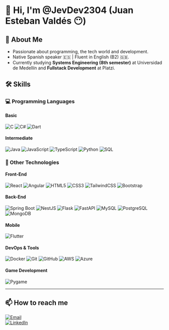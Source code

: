 # 👋 Hi, I'm @JevDev2304 (Juan Esteban Valdés 😶)

## 🚀 About Me
- Passionate about programming, the tech world and development.
- Native Spanish speaker 🇪🇸 | Fluent in English (B2) 🇬🇧.
- Currently studying **Systems Engineering (8th semester)** at Universidad de Medellín and **Fullstack Development** at Platzi.

## 🛠️ Skills

### 💻 Programming Languages

#### Basic  
![C](https://img.shields.io/badge/C-00599C?style=flat-square&logo=c&logoColor=white)  ![C#](https://img.shields.io/badge/C%23-239120?style=flat-square&logo=c-sharp&logoColor=white)  ![Dart](https://img.shields.io/badge/Dart-0175C2?style=flat-square&logo=dart&logoColor=white)

#### Intermediate  
![Java](https://img.shields.io/badge/Java-ED8B00?style=flat-square&logo=java&logoColor=white)  ![JavaScript](https://img.shields.io/badge/JavaScript-F7DF1E?style=flat-square&logo=javascript&logoColor=black)  ![TypeScript](https://img.shields.io/badge/TypeScript-3178C6?style=flat-square&logo=typescript&logoColor=white)  ![Python](https://img.shields.io/badge/Python-3776AB?style=flat-square&logo=python&logoColor=white)  ![SQL](https://img.shields.io/badge/SQL-4479A1?style=flat-square&logo=postgresql&logoColor=white)

### 🎨 Other Technologies

#### Front-End  
![React](https://img.shields.io/badge/React-61DAFB?style=flat-square&logo=react&logoColor=black)  ![Angular](https://img.shields.io/badge/Angular-DD0031?style=flat-square&logo=angular&logoColor=white)  ![HTML5](https://img.shields.io/badge/HTML5-E34F26?style=flat-square&logo=html5&logoColor=white)  ![CSS3](https://img.shields.io/badge/CSS3-1572B6?style=flat-square&logo=css3&logoColor=white)  ![TailwindCSS](https://img.shields.io/badge/TailwindCSS-06B6D4?style=flat-square&logo=tailwindcss&logoColor=white)  ![Bootstrap](https://img.shields.io/badge/Bootstrap-7952B3?style=flat-square&logo=bootstrap&logoColor=white)

#### Back-End  
![Spring Boot](https://img.shields.io/badge/Spring_Boot-6DB33F?style=flat-square&logo=spring-boot&logoColor=white)  ![NestJS](https://img.shields.io/badge/NestJS-E0234E?style=flat-square&logo=nestjs&logoColor=white)  ![Flask](https://img.shields.io/badge/Flask-000000?style=flat-square&logo=flask&logoColor=white)  ![FastAPI](https://img.shields.io/badge/FastAPI-009688?style=flat-square&logo=fastapi&logoColor=white)  ![MySQL](https://img.shields.io/badge/MySQL-4479A1?style=flat-square&logo=mysql&logoColor=white)  ![PostgreSQL](https://img.shields.io/badge/PostgreSQL-336791?style=flat-square&logo=postgresql&logoColor=white)  ![MongoDB](https://img.shields.io/badge/MongoDB-47A248?style=flat-square&logo=mongodb&logoColor=white)

#### Mobile  
![Flutter](https://img.shields.io/badge/Flutter-02569B?style=flat-square&logo=flutter&logoColor=white)

#### DevOps & Tools  
![Docker](https://img.shields.io/badge/Docker-2496ED?style=flat-square&logo=docker&logoColor=white)  ![Git](https://img.shields.io/badge/Git-F05032?style=flat-square&logo=git&logoColor=white)  ![GitHub](https://img.shields.io/badge/GitHub-181717?style=flat-square&logo=github&logoColor=white)  ![AWS](https://img.shields.io/badge/AWS-232F3E?style=flat-square&logo=amazonaws&logoColor=white)  ![Azure](https://img.shields.io/badge/Azure-0078D4?style=flat-square&logo=microsoft-azure&logoColor=white)

#### Game Development  
![Pygame](https://img.shields.io/badge/Pygame-3776AB?style=flat-square&logo=python&logoColor=white)

---

## 📫 How to reach me
[![Email](https://img.shields.io/badge/Email-jevojob%40gmail.com-DD0031?style=flat-square&logo=gmail&logoColor=white)](mailto:jevojob@gmail.com)  
[![LinkedIn](https://img.shields.io/badge/LinkedIn-Juan%20Esteban%20Valdés%20Ospina-0A66C2?style=flat-square&logo=linkedin&logoColor=white)](https://www.linkedin.com/in/juanesvaldesospina/)
